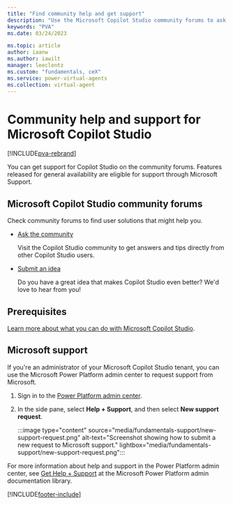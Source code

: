 ```yaml
---
title: "Find community help and get support"
description: "Use the Microsoft Copilot Studio community forums to ask and get help and trips and ideas, or get support directly from Microsoft."
keywords: "PVA"
ms.date: 03/24/2023

ms.topic: article
author: iaanw
ms.author: iawilt
manager: leeclontz
ms.custom: "fundamentals, ceX"
ms.service: power-virtual-agents
ms.collection: virtual-agent
---
```


# Community help and support for Microsoft Copilot Studio

[!INCLUDE[pva-rebrand](includes/pva-rebrand.md)]

You can get support for Copilot Studio on the community forums. Features released for general availability are eligible for support through Microsoft Support.

## Microsoft Copilot Studio community forums

Check community forums to find user solutions that might help you.

- [Ask the community](https://go.microsoft.com/fwlink/?linkid=2058639)

    Visit the Copilot Studio community to get answers and tips directly from other Copilot Studio users.

- [Submit an idea](https://go.microsoft.com/fwlink/?linkid=2064961)

   Do you have a great idea that makes Copilot Studio even better? We'd love to hear from you!

## Prerequisites

[Learn more about what you can do with Microsoft Copilot Studio](fundamentals-what-is-power-virtual-agents.md).

## Microsoft support

If you're an administrator of your Microsoft Copilot Studio tenant, you can use the Microsoft Power Platform admin center to request support from Microsoft.

1. Sign in to the [Power Platform admin center](https://admin.powerplatform.microsoft.com/).

1. In the side pane, select **Help + Support**, and then select **New support request**.

   :::image type="content" source="media/fundamentals-support/new-support-request.png" alt-text="Screenshot showing how to submit a new request to Microsoft support." lightbox="media/fundamentals-support/new-support-request.png":::

For more information about help and support in the Power Platform admin center, see [Get Help + Support](/power-platform/admin/get-help-support) at the Microsoft Power Platform admin documentation library.

[!INCLUDE[footer-include](includes/footer-banner.md)]
